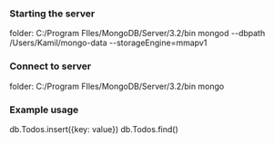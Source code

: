### Starting the server

folder: C:/Program FIles/MongoDB/Server/3.2/bin
mongod --dbpath /Users/Kamil/mongo-data --storageEngine=mmapv1

### Connect to server

folder: C:/Program FIles/MongoDB/Server/3.2/bin
mongo

### Example usage
db.Todos.insert({key: value})
db.Todos.find()